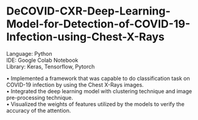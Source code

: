 # DeCOVID-CXR-Deep-Learning-Model-for-Detection-of-COVID-19-Infection-using-Chest-X-Rays

Language: Python <br>
IDE: Google Colab Notebook <br>
Library: Keras, Tensorflow, Pytorch <br>

• Implemented a framework that was capable to do classification task on COVID-19 infection by using the Chest X-Rays images. <br>
• Integrated the deep learning model with clustering technique and image pre-processing technique. <br>
• Visualized the weights of features utilized by the models to verify the accuracy of the attention. <br>

